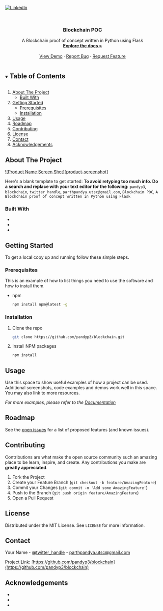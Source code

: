 <!--
*** Thanks for checking out the Best-README-Template. If you have a suggestion
*** that would make this better, please fork the repo and create a pull request
*** or simply open an issue with the tag "enhancement".
*** Thanks again! Now go create something AMAZING! :D
***
***
***
*** To avoid retyping too much info. Do a search and replace for the following:
*** pandyp3, blockchain, twitter_handle, parthpandya.utsc@gmail.com, Blockchain POC, A Blockchain proof of concept written in Python using Flask
-->



<!-- PROJECT SHIELDS -->
<!--
*** I'm using markdown "reference style" links for readability.
*** Reference links are enclosed in brackets [ ] instead of parentheses ( ).
*** See the bottom of this document for the declaration of the reference variables
*** for contributors-url, forks-url, etc. This is an optional, concise syntax you may use.
*** https://www.markdownguide.org/basic-syntax/#reference-style-links
-->

[![LinkedIn][linkedin-shield]][linkedin-url]



<!-- PROJECT LOGO -->
<br />
<p align="center">

  <h3 align="center">Blockchain POC</h3>

  <p align="center">
    A Blockchain proof of concept written in Python using Flask
    <br />
    <a href="https://github.com/pandyp3/blockchain"><strong>Explore the docs »</strong></a>
    <br />
    <br />
    <a href="https://github.com/pandyp3/blockchain">View Demo</a>
    ·
    <a href="https://github.com/pandyp3/blockchain/issues">Report Bug</a>
    ·
    <a href="https://github.com/pandyp3/blockchain/issues">Request Feature</a>
  </p>
</p>



<!-- TABLE OF CONTENTS -->
<details open="open">
  <summary><h2 style="display: inline-block">Table of Contents</h2></summary>
  <ol>
    <li>
      <a href="#about-the-project">About The Project</a>
      <ul>
        <li><a href="#built-with">Built With</a></li>
      </ul>
    </li>
    <li>
      <a href="#getting-started">Getting Started</a>
      <ul>
        <li><a href="#prerequisites">Prerequisites</a></li>
        <li><a href="#installation">Installation</a></li>
      </ul>
    </li>
    <li><a href="#usage">Usage</a></li>
    <li><a href="#roadmap">Roadmap</a></li>
    <li><a href="#contributing">Contributing</a></li>
    <li><a href="#license">License</a></li>
    <li><a href="#contact">Contact</a></li>
    <li><a href="#acknowledgements">Acknowledgements</a></li>
  </ol>
</details>



<!-- ABOUT THE PROJECT -->
## About The Project

[![Product Name Screen Shot][product-screenshot]](https://example.com)

Here's a blank template to get started:
**To avoid retyping too much info. Do a search and replace with your text editor for the following:**
`pandyp3`, `blockchain`, `twitter_handle`, `parthpandya.utsc@gmail.com`, `Blockchain POC`, `A Blockchain proof of concept written in Python using Flask`


### Built With

* []()
* []()
* []()



<!-- GETTING STARTED -->
## Getting Started

To get a local copy up and running follow these simple steps.

### Prerequisites

This is an example of how to list things you need to use the software and how to install them.
* npm
  ```sh
  npm install npm@latest -g
  ```

### Installation

1. Clone the repo
   ```sh
   git clone https://github.com/pandyp3/blockchain.git
   ```
2. Install NPM packages
   ```sh
   npm install
   ```



<!-- USAGE EXAMPLES -->
## Usage

Use this space to show useful examples of how a project can be used. Additional screenshots, code examples and demos work well in this space. You may also link to more resources.

_For more examples, please refer to the [Documentation](https://example.com)_



<!-- ROADMAP -->
## Roadmap

See the [open issues](https://github.com/pandyp3/blockchain/issues) for a list of proposed features (and known issues).



<!-- CONTRIBUTING -->
## Contributing

Contributions are what make the open source community such an amazing place to be learn, inspire, and create. Any contributions you make are **greatly appreciated**.

1. Fork the Project
2. Create your Feature Branch (`git checkout -b feature/AmazingFeature`)
3. Commit your Changes (`git commit -m 'Add some AmazingFeature'`)
4. Push to the Branch (`git push origin feature/AmazingFeature`)
5. Open a Pull Request



<!-- LICENSE -->
## License

Distributed under the MIT License. See `LICENSE` for more information.



<!-- CONTACT -->
## Contact

Your Name - [@twitter_handle](https://twitter.com/twitter_handle) - parthpandya.utsc@gmail.com

Project Link: [https://github.com/pandyp3/blockchain](https://github.com/pandyp3/blockchain)



<!-- ACKNOWLEDGEMENTS -->
## Acknowledgements

* []()
* []()
* []()





<!-- MARKDOWN LINKS & IMAGES -->
<!-- https://www.markdownguide.org/basic-syntax/#reference-style-links -->
[contributors-shield]: https://img.shields.io/github/contributors/pandyp3/repo.svg?style=for-the-badge
[contributors-url]: https://github.com/pandyp3/blockchain/graphs/contributors
[forks-shield]: https://img.shields.io/github/forks/pandyp3/repo.svg?style=for-the-badge
[forks-url]: https://github.com/pandyp3/blockchain/network/members
[stars-shield]: https://img.shields.io/github/stars/pandyp3/repo.svg?style=for-the-badge
[stars-url]: https://github.com/pandyp3/blockchain/stargazers
[issues-shield]: https://img.shields.io/github/issues/pandyp3/repo.svg?style=for-the-badge
[issues-url]: https://github.com/pandyp3/blockchain/issues
[license-shield]: https://img.shields.io/github/license/pandyp3/repo.svg?style=for-the-badge
[license-url]: https://github.com/pandyp3/blockchain/blob/master/LICENSE.txt
[linkedin-shield]: https://img.shields.io/badge/-LinkedIn-black.svg?style=for-the-badge&logo=linkedin&colorB=555
[linkedin-url]: https://www.linkedin.com/in/parth-pandya-cfa-50140544/
